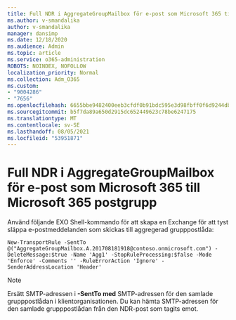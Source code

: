 ```yaml
---
title: Full NDR i AggregateGroupMailbox för e-post som Microsoft 365 till Microsoft 365 postgrupp
ms.author: v-smandalika
author: v-smandalika
manager: dansimp
ms.date: 12/18/2020
ms.audience: Admin
ms.topic: article
ms.service: o365-administration
ROBOTS: NOINDEX, NOFOLLOW
localization_priority: Normal
ms.collection: Adm_O365
ms.custom:
- "9004286"
- "7656"
ms.openlocfilehash: 6655bbe9482400eeb3cfdf0b91bdc595e3d98fbff0f6d9244db8bb4dd958305e
ms.sourcegitcommit: b5f7da89a650d2915dc652449623c78be6247175
ms.translationtype: MT
ms.contentlocale: sv-SE
ms.lasthandoff: 08/05/2021
ms.locfileid: "53951871"
---
```

# <a name="aggregategroupmailbox-full-ndr-received-for-email-sent-to-microsoft-365-group"></a>Full NDR i AggregateGroupMailbox för e-post som Microsoft 365 till Microsoft 365 postgrupp

Använd följande EXO Shell-kommando för att skapa en Exchange för att tyst släppa e-postmeddelanden som skickas till aggregerad grupppostlåda:

`New-TransportRule -SentTo @("AggregateGroupMailbox.A.201708181918@contoso.onmicrosoft.com") -DeleteMessage:$true -Name 'Agg1' -StopRuleProcessing:$false -Mode 'Enforce' -Comments '' -RuleErrorAction 'Ignore' -SenderAddressLocation 'Header'`

> [!NOTE]
> Ersätt SMTP-adressen i **-SentTo med** SMTP-adressen för den samlade grupppostlådan i klientorganisationen. Du kan hämta SMTP-adressen för den samlade grupppostlådan från den NDR-post som tagits emot.




